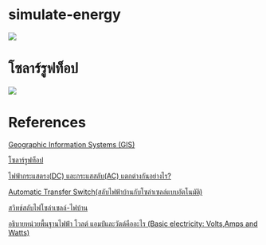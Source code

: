 # simulate-energy
![](https://sites.google.com/site/realworldmathematics/discrete-mathematics/Discrete%20Math%20ex.jpg?attredirects=0)
# โซลาร์รูฟท็อป
![](https://www.checkraka.com/uploaded/knowledge/article/1635186/01.png)
# References
[Geographic Information Systems (GIS)](https://sites.google.com/site/realworldmathematics/discrete-mathematics)

[โซลาร์รูฟท็อป](https://www.checkraka.com/house/article/111468/)

[ไฟฟ้ากระแสตรง(DC) และกระแสสลับ(AC) แตกต่างกันอย่างไร?](https://legatool.com/wp/12063/)


[ Automatic Transfer Switch(สลับไฟฟ้าบ้านกับโซล่าเซลล์แบบอัตโนมัติ)](https://www.youtube.com/watch?v=PnlVNb2I524)

[สวิทช์สลับไฟโซล่าเซลล์-ไฟบ้าน](https://www.youtube.com/watch?v=w_3py5iDpxY)

[อธิบายหน่วยพื้นฐานไฟฟ้า โวลต์ แอมป์และวัตต์คืออะไร (Basic electricity: Volts,Amps and Watts)](https://www.youtube.com/watch?v=0S6txWByxLU)
